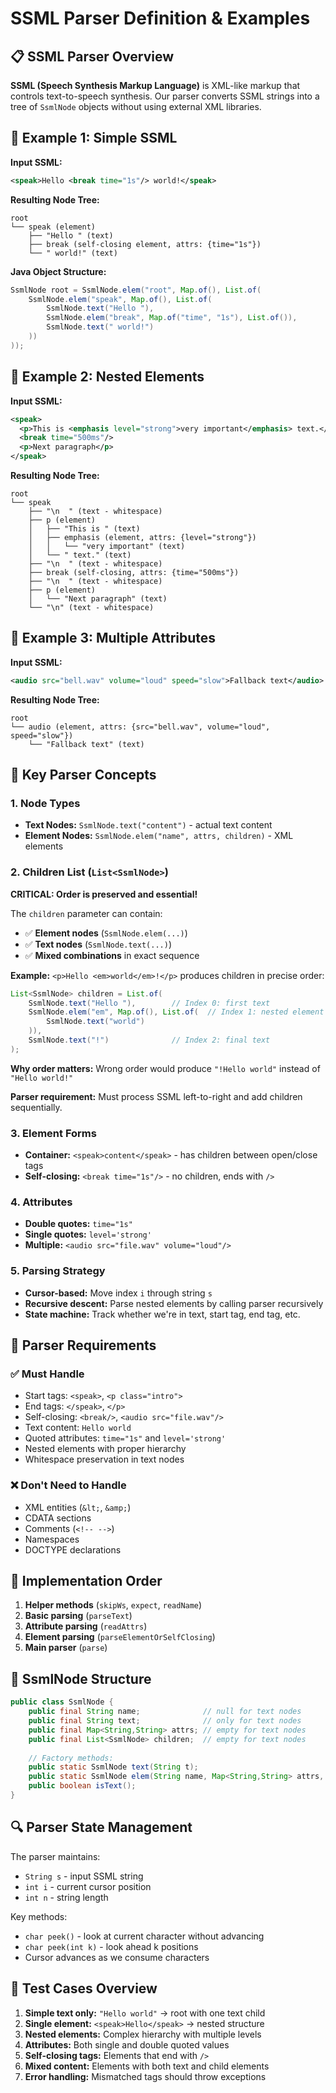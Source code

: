 # SSML Parser Definition & Examples

## 📋 SSML Parser Overview

**SSML (Speech Synthesis Markup Language)** is XML-like markup that controls text-to-speech synthesis. Our parser converts SSML strings into a tree of `SsmlNode` objects without using external XML libraries.

## 🌳 Example 1: Simple SSML

**Input SSML:**
```xml
<speak>Hello <break time="1s"/> world!</speak>
```

**Resulting Node Tree:**
```
root
└── speak (element)
    ├── "Hello " (text)
    ├── break (self-closing element, attrs: {time="1s"})
    └── " world!" (text)
```

**Java Object Structure:**
```java
SsmlNode root = SsmlNode.elem("root", Map.of(), List.of(
    SsmlNode.elem("speak", Map.of(), List.of(
        SsmlNode.text("Hello "),
        SsmlNode.elem("break", Map.of("time", "1s"), List.of()),
        SsmlNode.text(" world!")
    ))
));
```

## 🌳 Example 2: Nested Elements

**Input SSML:**
```xml
<speak>
  <p>This is <emphasis level="strong">very important</emphasis> text.</p>
  <break time="500ms"/>
  <p>Next paragraph</p>
</speak>
```

**Resulting Node Tree:**
```
root
└── speak
    ├── "\n  " (text - whitespace)
    ├── p (element)
    │   ├── "This is " (text)
    │   ├── emphasis (element, attrs: {level="strong"})
    │   │   └── "very important" (text)
    │   └── " text." (text)
    ├── "\n  " (text - whitespace)
    ├── break (self-closing, attrs: {time="500ms"})
    ├── "\n  " (text - whitespace)
    ├── p (element)
    │   └── "Next paragraph" (text)
    └── "\n" (text - whitespace)
```

## 🌳 Example 3: Multiple Attributes

**Input SSML:**
```xml
<audio src="bell.wav" volume="loud" speed="slow">Fallback text</audio>
```

**Resulting Node Tree:**
```
root
└── audio (element, attrs: {src="bell.wav", volume="loud", speed="slow"})
    └── "Fallback text" (text)
```

## 🔧 Key Parser Concepts

### 1. Node Types
- **Text Nodes:** `SsmlNode.text("content")` - actual text content
- **Element Nodes:** `SsmlNode.elem("name", attrs, children)` - XML elements

### 2. Children List (`List<SsmlNode>`)
**CRITICAL: Order is preserved and essential!**

The `children` parameter can contain:
- ✅ **Element nodes** (`SsmlNode.elem(...)`)
- ✅ **Text nodes** (`SsmlNode.text(...)`) 
- ✅ **Mixed combinations** in exact sequence

**Example:** `<p>Hello <em>world</em>!</p>` produces children in precise order:
```java
List<SsmlNode> children = List.of(
    SsmlNode.text("Hello "),        // Index 0: first text
    SsmlNode.elem("em", Map.of(), List.of(  // Index 1: nested element
        SsmlNode.text("world")
    )),
    SsmlNode.text("!")              // Index 2: final text
);
```

**Why order matters:** Wrong order would produce `"!Hello world"` instead of `"Hello world!"`

**Parser requirement:** Must process SSML left-to-right and add children sequentially.

### 3. Element Forms
- **Container:** `<speak>content</speak>` - has children between open/close tags
- **Self-closing:** `<break time="1s"/>` - no children, ends with `/>`

### 4. Attributes
- **Double quotes:** `time="1s"`
- **Single quotes:** `level='strong'`
- **Multiple:** `<audio src="file.wav" volume="loud"/>`

### 5. Parsing Strategy
- **Cursor-based:** Move index `i` through string `s`
- **Recursive descent:** Parse nested elements by calling parser recursively
- **State machine:** Track whether we're in text, start tag, end tag, etc.

## 🎯 Parser Requirements

### ✅ Must Handle
- Start tags: `<speak>`, `<p class="intro">`
- End tags: `</speak>`, `</p>`
- Self-closing: `<break/>`, `<audio src="file.wav"/>`
- Text content: `Hello world`
- Quoted attributes: `time="1s"` and `level='strong'`
- Nested elements with proper hierarchy
- Whitespace preservation in text nodes

### ❌ Don't Need to Handle
- XML entities (`&lt;`, `&amp;`)
- CDATA sections
- Comments (`<!-- -->`)
- Namespaces
- DOCTYPE declarations

## 🚀 Implementation Order

1. **Helper methods** (`skipWs`, `expect`, `readName`)
2. **Basic parsing** (`parseText`)
3. **Attribute parsing** (`readAttrs`)  
4. **Element parsing** (`parseElementOrSelfClosing`)
5. **Main parser** (`parse`)

## 📝 SsmlNode Structure

```java
public class SsmlNode {
    public final String name;              // null for text nodes
    public final String text;              // only for text nodes
    public final Map<String,String> attrs; // empty for text nodes
    public final List<SsmlNode> children;  // empty for text nodes
    
    // Factory methods:
    public static SsmlNode text(String t);
    public static SsmlNode elem(String name, Map<String,String> attrs, List<SsmlNode> children);
    public boolean isText();
}
```

## 🔍 Parser State Management

The parser maintains:
- `String s` - input SSML string
- `int i` - current cursor position
- `int n` - string length

Key methods:
- `char peek()` - look at current character without advancing
- `char peek(int k)` - look ahead k positions
- Cursor advances as we consume characters

## 🧪 Test Cases Overview

1. **Simple text only:** `"Hello world"` → root with one text child
2. **Single element:** `<speak>Hello</speak>` → nested structure
3. **Nested elements:** Complex hierarchy with multiple levels
4. **Attributes:** Both single and double quoted values
5. **Self-closing tags:** Elements that end with `/>`
6. **Mixed content:** Elements with both text and child elements
7. **Error handling:** Mismatched tags should throw exceptions